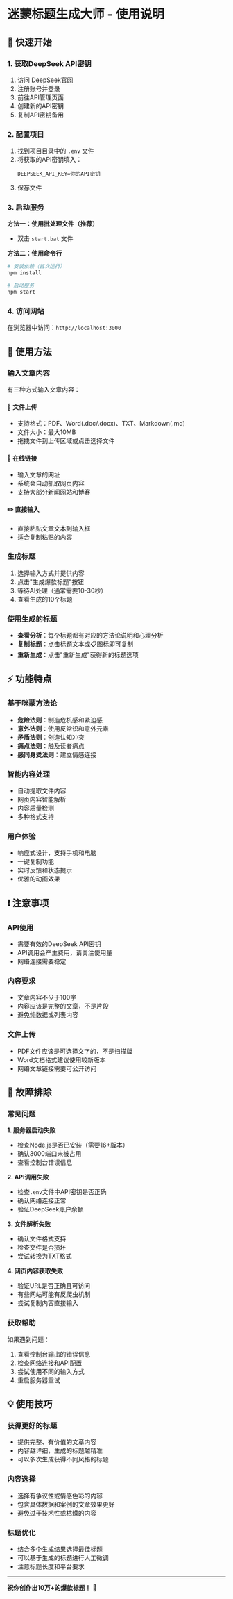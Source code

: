 # 迷蒙标题生成大师 - 使用说明

## 🚀 快速开始

### 1. 获取DeepSeek API密钥

1. 访问 [DeepSeek官网](https://platform.deepseek.com/)
2. 注册账号并登录
3. 前往API管理页面
4. 创建新的API密钥
5. 复制API密钥备用

### 2. 配置项目

1. 找到项目目录中的 `.env` 文件
2. 将获取的API密钥填入：
   ```
   DEEPSEEK_API_KEY=你的API密钥
   ```
3. 保存文件

### 3. 启动服务

**方法一：使用批处理文件（推荐）**
- 双击 `start.bat` 文件

**方法二：使用命令行**
```bash
# 安装依赖（首次运行）
npm install

# 启动服务
npm start
```

### 4. 访问网站

在浏览器中访问：`http://localhost:3000`

## 📖 使用方法

### 输入文章内容

有三种方式输入文章内容：

#### 📄 文件上传
- 支持格式：PDF、Word(.doc/.docx)、TXT、Markdown(.md)
- 文件大小：最大10MB
- 拖拽文件到上传区域或点击选择文件

#### 🔗 在线链接
- 输入文章的网址
- 系统会自动抓取网页内容
- 支持大部分新闻网站和博客

#### ✏️ 直接输入
- 直接粘贴文章文本到输入框
- 适合复制粘贴的内容

### 生成标题

1. 选择输入方式并提供内容
2. 点击"生成爆款标题"按钮
3. 等待AI处理（通常需要10-30秒）
4. 查看生成的10个标题

### 使用生成的标题

- **查看分析**：每个标题都有对应的方法论说明和心理分析
- **复制标题**：点击标题文本或📋图标即可复制
- **重新生成**：点击"重新生成"获得新的标题选项

## ⚡ 功能特点

### 基于咪蒙方法论
- **危险法则**：制造危机感和紧迫感
- **意外法则**：使用反常识和意外元素
- **矛盾法则**：创造认知冲突
- **痛点法则**：触及读者痛点
- **感同身受法则**：建立情感连接

### 智能内容处理
- 自动提取文件内容
- 网页内容智能解析
- 内容质量检测
- 多种格式支持

### 用户体验
- 响应式设计，支持手机和电脑
- 一键复制功能
- 实时反馈和状态提示
- 优雅的动画效果

## ❗ 注意事项

### API使用
- 需要有效的DeepSeek API密钥
- API调用会产生费用，请关注使用量
- 网络连接需要稳定

### 内容要求
- 文章内容不少于100字
- 内容应该是完整的文章，不是片段
- 避免纯数据或列表内容

### 文件上传
- PDF文件应该是可选择文字的，不是扫描版
- Word文档格式建议使用较新版本
- 网络文章链接需要可公开访问

## 🔧 故障排除

### 常见问题

**1. 服务器启动失败**
- 检查Node.js是否已安装（需要16+版本）
- 确认3000端口未被占用
- 查看控制台错误信息

**2. API调用失败**
- 检查`.env`文件中API密钥是否正确
- 确认网络连接正常
- 验证DeepSeek账户余额

**3. 文件解析失败**
- 确认文件格式支持
- 检查文件是否损坏
- 尝试转换为TXT格式

**4. 网页内容获取失败**
- 验证URL是否正确且可访问
- 有些网站可能有反爬虫机制
- 尝试复制内容直接输入

### 获取帮助

如果遇到问题：

1. 查看控制台输出的错误信息
2. 检查网络连接和API配置
3. 尝试使用不同的输入方式
4. 重启服务器重试

## 💡 使用技巧

### 获得更好的标题
- 提供完整、有价值的文章内容
- 内容越详细，生成的标题越精准
- 可以多次生成获得不同风格的标题

### 内容选择
- 选择有争议性或情感色彩的内容
- 包含具体数据和案例的文章效果更好
- 避免过于技术性或枯燥的内容

### 标题优化
- 结合多个生成结果选择最佳标题
- 可以基于生成的标题进行人工微调
- 注意标题长度和平台要求

---

**祝你创作出10万+的爆款标题！** 🎉
